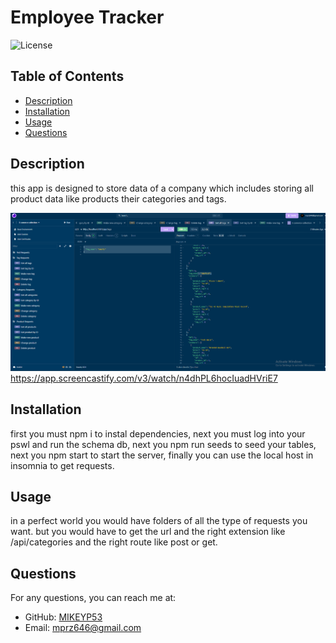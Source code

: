 # Employee Tracker

![License](https://img.shields.io/badge/license-Apache%202.0-brightgreen)

## Table of Contents
- [Description](#description)
- [Installation](#installation)
- [Usage](#usage)
- [Questions](#questions)

## Description
this app is designed to store data of a company which includes storing all product data like products their categories and tags.

![App Image](Develop/assets/app-showcase.png)
https://app.screencastify.com/v3/watch/n4dhPL6hocIuadHVriE7

## Installation
first you must npm i to instal dependencies, next you must log into your pswl and run the schema db, next you npm run seeds to seed your tables, next you npm start to start the server, finally you can use the local host in insomnia to get requests.

## Usage
in a perfect world you would have folders of all the type of requests you want. but you would have to get the url and the right extension like /api/categories and the right route like post or get.

## Questions
For any questions, you can reach me at:
- GitHub: [MIKEYP53](https://github.com/MIKEYP53)
- Email: mprz646@gmail.com
